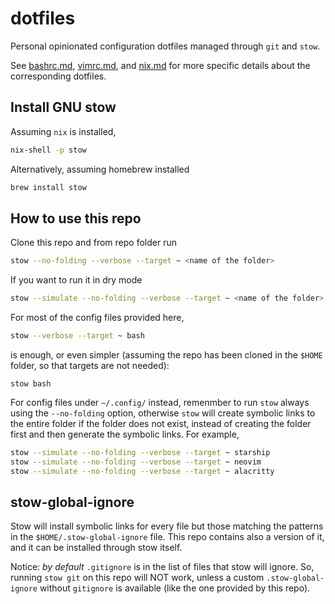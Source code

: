 # dotfiles

Personal opinionated configuration dotfiles managed through `git` and `stow`.

See [bashrc.md](bashrc.md), [vimrc.md](vimrc.md), and [nix.md](nix.md) for more specific details about the corresponding dotfiles.

## Install GNU stow

Assuming `nix` is installed,
```bash
nix-shell -p stow
```
Alternatively, assuming homebrew installed
```bash
brew install stow
```

## How to use this repo

Clone this repo and from repo folder run
```bash
stow --no-folding --verbose --target ~ <name of the folder>
```

If you want to run it in dry mode
```bash
stow --simulate --no-folding --verbose --target ~ <name of the folder>
```


For most of the config files provided here,
```bash
stow --verbose --target ~ bash
```
is enough, or even simpler (assuming the repo has been cloned in the `$HOME` folder, so that targets are not needed):
```
stow bash
```

For config files under `~/.config/` instead, remenmber to run `stow` always using the `--no-folding` option, otherwise `stow` will create symbolic links to the entire folder if the folder does not exist, instead of creating the folder first and then generate the symbolic links. For example,
```bash
stow --simulate --no-folding --verbose --target ~ starship
stow --simulate --no-folding --verbose --target ~ neovim
stow --simulate --no-folding --verbose --target ~ alacritty
```

## stow-global-ignore

Stow will install symbolic links for every file but those matching the patterns in the `$HOME/.stow-global-ignore` file. This repo contains also a version of it, and it can be installed through stow itself.

Notice: *by default* `.gitignore` is in the list of files that stow will ignore.
So, running `stow git` on this repo will NOT work, unless a custom `.stow-global-ignore` without `gitignore` is available (like the one provided by this repo).



